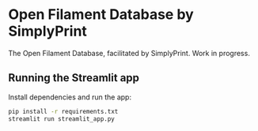 # Open Filament Database by SimplyPrint
The Open Filament Database, facilitated by SimplyPrint.
Work in progress.

## Running the Streamlit app

Install dependencies and run the app:

```bash
pip install -r requirements.txt
streamlit run streamlit_app.py
```

